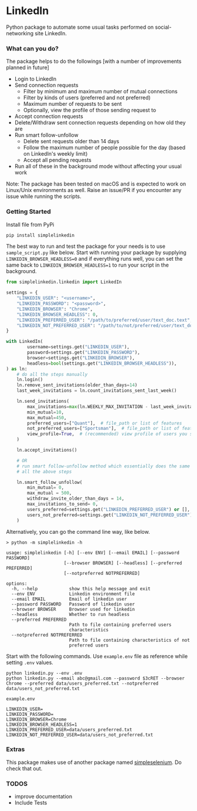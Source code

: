 # LinkedIn

Python package to automate some usual tasks performed on social-networking site LinkedIn.

### What can you do?

The package helps to do the followings [with a number of improvements planned in future]

- Login to LinkedIn
- Send connection requests
    - Filter by minimum and maximum number of mutual connections
    - Filter by kinds of users (preferred and not preferred)
    - Maximum number of requests to be sent
    - Optionally, view the profile of those sending request to
- Accept connection requests
- Delete/Withdraw sent connection requests depending on how old they are
- Run smart follow-unfollow
    - Delete sent requests older than 14 days
    - Follow the maximum number of people possible for the day (based on LinkedIn's weekly limit)
    - Accept all pending requests
- Run all of these in the background mode without affecting your usual work

Note: The package has been tested on macOS and is expected to work on Linux/Unix environments as well. Raise an issue/PR
if you encounter any issue while running the scripts.

### Getting Started

Install file from PyPi

```bash
pip install simplelinkedin
```

The best way to run and test the package for your needs is to use `sample_script.py` like below. Start with running your
package by supplying `LINKEDIN_BROWSER_HEADLESS=0` and if everything runs well, you can set the same back
to `LINKEDIN_BROWSER_HEADLESS=1` to run your script in the background.

```python
from simplelinkedin.linkedin import LinkedIn

settings = {
    "LINKEDIN_USER": "<username>",
    "LINKEDIN_PASSWORD": "<password>",
    "LINKEDIN_BROWSER": "Chrome",
    "LINKEDIN_BROWSER_HEADLESS": 0,
    "LINKEDIN_PREFERRED_USER": "/path/to/preferred/user/text_doc.text",
    "LINKEDIN_NOT_PREFERRED_USER": "/path/to/not/preferred/user/text_doc.text",
}

with LinkedIn(
        username=settings.get("LINKEDIN_USER"),
        password=settings.get("LINKEDIN_PASSWORD"),
        browser=settings.get("LINKEDIN_BROWSER"),
        headless=bool(settings.get("LINKEDIN_BROWSER_HEADLESS")),
) as ln:
    # do all the steps manually
    ln.login()
    ln.remove_sent_invitations(older_than_days=14)
    last_week_invitations = ln.count_invitations_sent_last_week()

    ln.send_invitations(
        max_invitations=max(ln.WEEKLY_MAX_INVITATION - last_week_invitations , 0),
        min_mutual=10,
        max_mutual=450,
        preferred_users=["Quant"],  # file_path or list of features
        not_preferred_users=["Sportsman"],  # file_path or list of features
        view_profile=True,  # (recommended) view profile of users you sent connection request to
    )

    ln.accept_invitations()

    # OR
    # run smart follow-unfollow method which essentially does the same thing as
    # all the above steps

    ln.smart_follow_unfollow(
        min_mutual= 0,
        max_mutual = 500,
        withdraw_invite_older_than_days = 14,
        max_invitations_to_send= 0,
        users_preferred=settings.get("LINKEDIN_PREFERRED_USER") or [],
        users_not_preferred=settings.get("LINKEDIN_NOT_PREFERRED_USER") or [],
    )
```

Alternatively, you can go the command line way, like below.

    > python -m simplelinkedin -h

    usage: simplelinkedin [-h] [--env ENV] [--email EMAIL] [--password PASSWORD]
                          [--browser BROWSER] [--headless] [--preferred PREFERRED]
                          [--notpreferred NOTPREFERRED]

    options:
      -h, --help            show this help message and exit
      --env ENV             Linkedin environment file
      --email EMAIL         Email of linkedin user
      --password PASSWORD   Password of linkedin user
      --browser BROWSER     Browser used for linkedin
      --headless            Whether to run headless
      --preferred PREFERRED
                            Path to file containing preferred users
                            characteristics
      --notpreferred NOTPREFERRED
                            Path to file containing characteristics of not
                            preferred users

Start with the following commands.
Use `example.env` file as reference while setting `.env` values.

    python linkedin.py --env .env
    python linkedin.py --email abc@gmail.com --password $3cRET --browser Chrome --preferred data/users_preferred.txt --notpreferred data/users_not_preferred.txt


`example.env`

    LINKEDIN_USER=
    LINKEDIN_PASSWORD=
    LINKEDIN_BROWSER=Chrome
    LINKEDIN_BROWSER_HEADLESS=1
    LINKEDIN_PREFERRED_USER=data/users_preferred.txt
    LINKEDIN_NOT_PREFERRED_USER=data/users_not_preferred.txt


### Extras

This package makes use of another package named [simpleselenium](https://github.com/inquilabee/simpleselenium). Do check that out.

### TODOS

- improve documentation
- Include Tests

